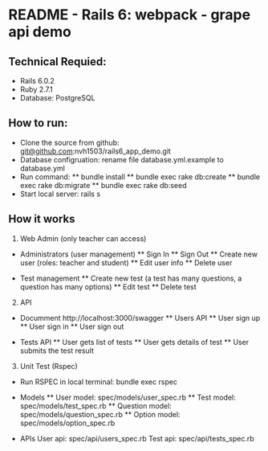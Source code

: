 # README - Rails 6: webpack - grape api demo

## Technical Requied:
* Rails 6.0.2
* Ruby 2.7.1
* Database: PostgreSQL

## How to run:
* Clone the source from github: git@github.com:nvh1503/rails6_app_demo.git
* Database configruation: rename file database.yml.example to database.yml
* Run command:
** bundle install
** bundle exec rake db:create
** bundle exec rake db:migrate
** bundle exec rake db:seed
* Start local server: rails s

## How it works
1. Web Admin (only teacher can access)
* Administrators (user management)
** Sign In
** Sign Out
** Create new user (roles: teacher and student)
** Edit user info
** Delete user

* Test management
** Create new test (a test has many questions, a question has many options)
** Edit test
** Delete test

2. API
* Documment http://localhost:3000/swagger
** Users API
** User sign up
** User sign in
** User sign out

* Tests API
** User gets list of tests
** User gets details of test
** User submits the test result

3. Unit Test (Rspec)
* Run RSPEC in local terminal: bundle exec rspec

* Models
** User model: spec/models/user_spec.rb
** Test model: spec/models/test_spec.rb
** Question model: spec/models/question_spec.rb
** Option model: spec/models/option_spec.rb

* APIs
User api: spec/api/users_spec.rb
Test api: spec/api/tests_spec.rb




